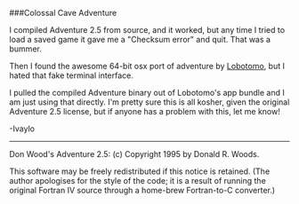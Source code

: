 ###Colossal Cave Adventure

I compiled Adventure 2.5 from source, and it worked, but any time I tried to load a saved game it gave me a "Checksum error" and quit. That was a bummer.

Then I found the awesome 64-bit osx port of adventure by [Lobotomo](http://www.lobotomo.com/products/Adventure/), but I hated that fake terminal interface.

I pulled the compiled Adventure binary out of Lobotomo's app bundle and I am just using that directly. I'm pretty sure this is all kosher, given the original Adventure 2.5 license, but if anyone has a problem with this, let me know!

-Ivaylo

----

Don Wood's Adventure 2.5: (c) Copyright 1995 by Donald R. Woods.

This software may be freely redistributed if this notice is retained.
(The author apologises for the style of the code; it is a result of
running the original Fortran IV source through a home-brew Fortran-to-C
converter.)
